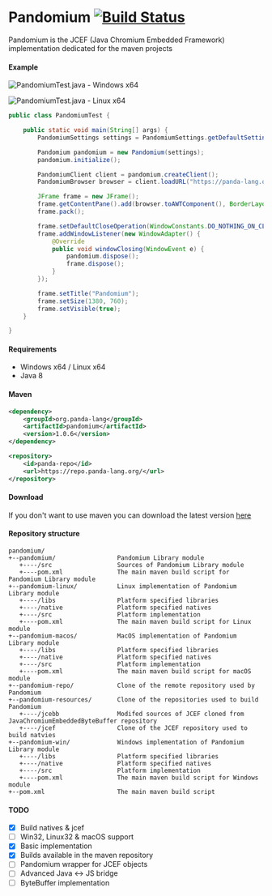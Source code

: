 # Pandomium [![Build Status](https://travis-ci.org/Panda-Programming-Language/Pandomium.svg?branch=master)](https://travis-ci.org/Panda-Programming-Language/Pandomium)
Pandomium is the JCEF (Java Chromium Embedded Framework) implementation dedicated for the maven projects 

#### Example
![PandomiumTest.java - Windows x64](https://panda-lang.org/screenshot/5d8KeBJg.png)
<!-- ![PandomiumTest.java - Linux x64](https://panda-lang.org/screenshot/5E5ZgE9A.png) -->
![PandomiumTest.java - Linux x64](https://panda-lang.org/screenshot/bZwbEGmm.png)

```java
public class PandomiumTest {

    public static void main(String[] args) {
        PandomiumSettings settings = PandomiumSettings.getDefaultSettings();

        Pandomium pandomium = new Pandomium(settings);
        pandomium.initialize();

        PandomiumClient client = pandomium.createClient();
        PandomiumBrowser browser = client.loadURL("https://panda-lang.org");

        JFrame frame = new JFrame();
        frame.getContentPane().add(browser.toAWTComponent(), BorderLayout.CENTER);
        frame.pack();

        frame.setDefaultCloseOperation(WindowConstants.DO_NOTHING_ON_CLOSE);
        frame.addWindowListener(new WindowAdapter() {
            @Override
            public void windowClosing(WindowEvent e) {
                pandomium.dispose();
                frame.dispose();
            }
        });

        frame.setTitle("Pandomium");
        frame.setSize(1380, 760);
        frame.setVisible(true);
    }

}
```

#### Requirements
* Windows x64 / Linux x64
* Java 8

#### Maven
```xml
<dependency>
    <groupId>org.panda-lang</groupId>
    <artifactId>pandomium</artifactId>
    <version>1.0.6</version>
</dependency>

<repository>
    <id>panda-repo</id>
    <url>https://repo.panda-lang.org/</url>
</repository>
```

#### Download
If you don't want to use maven you can download the latest version [here](https://repo.panda-lang.org/org/panda_lang/pandomium/1.0.5/pandomium-1.0.5.jar)

#### Repository structure
```
pandomium/
+--pandomium/                 Pandomium Library module
   +----/src                  Sources of Pandomium Library module
   +----pom.xml               The main maven build script for Pandomium Library module
+--pandomium-linux/           Linux implementation of Pandomium Library module
   +----/libs                 Platform specified libraries
   +----/native               Platform specified natives
   +----/src                  Platform implementation
   +----pom.xml               The main maven build script for Linux module
+--pandomium-macos/           MacOS implementation of Pandomium Library module
   +----/libs                 Platform specified libraries
   +----/native               Platform specified natives
   +----/src                  Platform implementation
   +----pom.xml               The main maven build script for macOS module
+--pandomium-repo/            Clone of the remote repository used by Pandomium
+--pandomium-resources/       Clone of the repositories used to build Pandomium
   +----/jcebb                Modifed sources of JCEF cloned from JavaChromiumEmbeddedByteBuffer repository
   +----/jcef                 Clone of the JCEF repository used to build natvies 
+--pandomium-win/             Windows implementation of Pandomium Library module
   +----/libs                 Platform specified libraries
   +----/native               Platform specified natives
   +----/src                  Platform implementation
   +----pom.xml               The main maven build script for Windows module
+--pom.xml                    The main maven build script
```

#### TODO
* [x] Build natives & jcef
* [ ] Win32, Linux32 & macOS support
* [x] Basic implementation
* [x] Builds available in the maven repository
* [ ] Pandomium wrapper for JCEF objects
* [ ] Advanced Java <-> JS bridge
* [ ] ByteBuffer implementation
